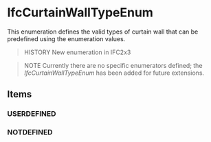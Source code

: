 # IfcCurtainWallTypeEnum

This enumeration defines the valid types of curtain wall that can be predefined using the enumeration values.
<!-- end of short definition -->


> HISTORY New enumeration in IFC2x3

> NOTE  Currently there are no specific enumerators defined; the _IfcCurtainWallTypeEnum_ has been added for future extensions.

## Items

### USERDEFINED


### NOTDEFINED


